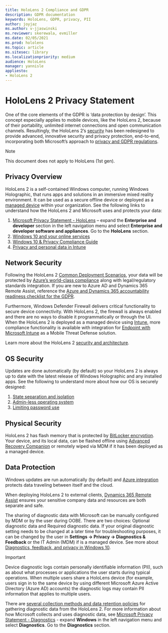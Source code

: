 ```yaml
---
title: HoloLens 2 Compliance and GDPR
description: GDPR documentation
keywords: HoloLens, GDPR, privacy, PII
author: joyjaz
ms.author: v-jjaswinski
ms.reviewer: skerewala, evmiller
ms.date: 02/05/2021
ms.prod: hololens
ms.topic: article
ms.sitesec: library
ms.localizationpriority: medium
audience: HoloLens
manager: yannisle
appliesto:
- HoloLens 2
---
```


# HoloLens 2 Privacy Statement

One of the core elements of the GDPR is ‘data protection by design’. This concept especially applies to mobile devices, like the HoloLens 2, because of their portability, unlimited internet connections and open communication channels. Resultingly, the HoloLens 2’s [security](/hololens/security-architecture) has been redesigned to provide advanced, innovative security and privacy protection, end-to-end, incorporating both Microsoft’s approach to [privacy and GDPR regulations](https://privacy.microsoft.com/).

 >[!NOTE]
> This document does not apply to HoloLens (1st gen).

## Privacy Overview

HoloLens 2 is a self-contained Windows computer, running Windows Holographic, that runs apps and solutions in an immersive mixed reality environment. It can be used as a secure offline device or deployed as a [managed device](/mem/intune/fundamentals/windows-holographic-for-business) within your organization. See the following links to understand how the HoloLens 2 and Microsoft uses and protects your data:

1. [Microsoft Privacy Statement - HoloLens](https://privacy.microsoft.com/privacystatement) – expand the **Enterprise and developer** section in the left navigation menu and select **Enterprise and developer software and appliances**. Go to the **HoloLens** section.
2. [Windows 10 and your online services](https://privacy.microsoft.com/windows10privacy)
3. [Windows 10 & Privacy Compliance Guide](/windows/privacy/windows-10-and-privacy-compliance)
4. [Privacy and personal data in Intune](/mem/intune/protect/privacy-personal-data)

## Network Security
Following the HoloLens 2 [Common Deployment Scenarios](/hololens/common-scenarios), your data will be protected by [Azure’s world-class compliance](/azure/compliance/) along with legal/regulatory standards integration. If you are new to Azure AD and Dynamics 365 Remote Assist, reference the [Azure and Dynamics 365 accountability readiness checklist for the GDPR](/compliance/regulatory/gdpr-arc-azure-dynamics).

Furthermore, Windows Defender Firewall delivers critical functionality to secure device connectivity. With HoloLens 2, the firewall is always enabled and there are no ways to disable it programmatically or through the UI. When the HoloLens 2 is deployed as a managed device using [Intune](/mem/intune/protect/device-compliance-get-started), more compliance functionality is available with integration for [Endpoint with Microsoft Intune](/mem/intune/protect/advanced-threat-protection) as a Mobile Threat Defense solution.

Learn more about the HoloLens 2 [security and architecture](/hololens/security-architecture).

## OS Security
Updates are done automatically (by default) so your HoloLens 2 is always up to date with the latest release of Windows Holographic and any installed apps. See the following to understand more about how our OS is securely designed:

1. [State separation and isolation](/hololens/security-state-separation-isolation)
1. [Admin-less operating system](/hololens/security-adminless-os)
1. [Limiting password use](/hololens/security-limiting-password-use)

## Physical Security
HoloLens 2 has flash memory that is protected by [BitLocker encryption](/hololens/security-encryption-data-protection). Your device, and its local data, can be flashed offline using [Advanced Recovery Companion](https://www.microsoft.com/p/advanced-recovery-companion/9p74z35sfrs8#activetab=pivot:overviewtab) or remotely wiped via MDM if it has been deployed as a managed device.

## Data Protection
Windows updates are run automatically (by default) and [Azure integration](/hololens/security-encryption-data-protection#Azure-integration) protects data traveling between itself and the cloud.

When deploying HoloLens 2 to external clients, [Dynamics 365 Remote Assist](/hololens/hololens2-deployment-guide) ensures your sensitive company data and resources are both separate and safe.

The sharing of diagnostic data with Microsoft can be manually configured by MDM or by the user during OOBE. There are two choices: Optional diagnostic data and Required diagnostic data. If your original diagnostic setting needs to be changed at a later time for troubleshooting purposes, it can be changed by the user in **Settings -> Privacy -> Diagnostics & Feedback** or the IT Admin (MDM) if is a managed device. See more about [Diagnostics, feedback, and privacy in Windows 10](https://support.microsoft.com/windows/diagnostics-feedback-and-privacy-in-windows-10-28808a2b-a31b-dd73-dcd3-4559a5199319).

> [!Important]
> Device diagnostic logs contain personally identifiable information (PII), such as about what processes or applications the user starts during typical operations. When multiple users share a HoloLens device (for example, users sign in to the same device by using different Microsoft Azure Active Directory (Azure AD) accounts) the diagnostic logs may contain PII information that applies to multiple users.

There are [several collection methods and data retention policies](/hololens/hololens-diagnostic-logs) for gathering diagnostic data from the HoloLens 2.  For more information about how Microsoft collects and uses diagnostic data, see [Microsoft Privacy Statement - Diagnostics](https://privacy.microsoft.com/privacystatement) - expand **Windows** in the left navigation menu and select **Diagnostics**. Go to the **Diagnostics** section.
